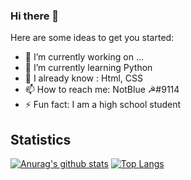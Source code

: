 ### Hi there 👋

Here are some ideas to get you started:

- 🔭 I’m currently working on ...
- 🌱 I’m currently learning Python
- 👯 I already know : Html, CSS
- 📫 How to reach me: NotBlue ☭#9114
- ⚡ Fun fact: I am a high school student

## Statistics

[![Anurag's github stats](https://github-readme-stats.vercel.app/api?username=NotBlue-Dev&show_icons=true&theme=onedark)](https://github.com/anuraghazra/github-readme-stats)
[![Top Langs](https://github-readme-stats.vercel.app/api/top-langs/?username=NotBlue-Dev&theme=onedark)](https://github.com/anuraghazra/github-readme-stats)

